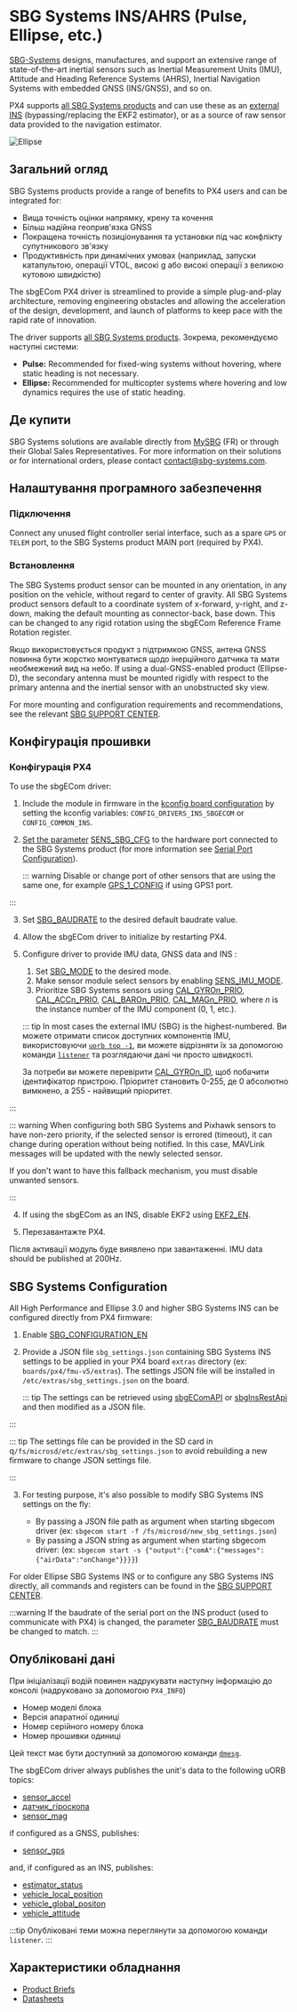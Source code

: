# SBG Systems INS/AHRS (Pulse, Ellipse, etc.)

[SBG-Systems](https://www.sbg-systems.com/) designs, manufactures, and support an extensive range of state-of-the-art inertial sensors such as Inertial Measurement Units (IMU), Attitude and Heading Reference Systems (AHRS), Inertial Navigation Systems with embedded GNSS (INS/GNSS), and so on.

PX4 supports [all SBG Systems products](https://www.sbg-systems.com/products/) and can use these as an [external INS](../sensor/inertial_navigation_systems.md) (bypassing/replacing the EKF2 estimator), or as a source of raw sensor data provided to the navigation estimator.

![Ellipse](../../assets/hardware/sensors/inertial/ellipse-inertial-navigation-system.png)

## Загальний огляд

SBG Systems products provide a range of benefits to PX4 users and can be integrated for:

- Вища точність оцінки напрямку, крену та кочення
- Більш надійна геоприв'язка GNSS
- Покращена точність позиціонування та установки під час конфлікту супутникового зв'язку
- Продуктивність при динамічних умовах (наприклад, запуски катапультою, операції VTOL, високі g або високі операції з великою кутовою швидкістю)

The sbgECom PX4 driver is streamlined to provide a simple plug-and-play architecture, removing engineering obstacles and allowing the acceleration of the design, development, and launch of platforms to keep pace with the rapid rate of innovation.

The driver supports [all SBG Systems products](https://www.sbg-systems.com/products/).
Зокрема, рекомендуємо наступні системи:

- **Pulse:** Recommended for fixed-wing systems without hovering, where static heading is not necessary.
- **Ellipse:** Recommended for multicopter systems where hovering and low dynamics requires the use of static heading.

## Де купити

SBG Systems solutions are available directly from [MySBG](https://my.sbg-systems.com) (FR) or through their Global Sales Representatives. For more information on their solutions or for international orders, please contact contact@sbg-systems.com.

## Налаштування програмного забезпечення

### Підключення

Connect any unused flight controller serial interface, such as a spare `GPS` or `TELEM` port, to the SBG Systems product MAIN port (required by PX4).

### Встановлення

The SBG Systems product sensor can be mounted in any orientation, in any position on the vehicle, without regard to center of gravity.
All SBG Systems product sensors default to a coordinate system of x-forward, y-right, and z-down, making the default mounting as connector-back, base down.
This can be changed to any rigid rotation using the sbgECom Reference Frame Rotation register.

Якщо використовується продукт з підтримкою GNSS, антена GNSS повинна бути жорстко монтуватися щодо інерційного датчика та мати необмежений вид на небо. If using a dual-GNSS-enabled product (Ellipse-D), the secondary antenna must be mounted rigidly with respect to the primary antenna and the inertial sensor with an unobstructed sky view.

For more mounting and configuration requirements and recommendations, see the relevant [SBG SUPPORT CENTER](https://support.sbg-systems.com/sc).

## Конфігурація прошивки

### Конфігурація PX4

To use the sbgECom driver:

1. Include the module in firmware in the [kconfig board configuration](../hardware/porting_guide_config.md#px4-board-configuration-kconfig) by setting the kconfig variables: `CONFIG_DRIVERS_INS_SBGECOM` or `CONFIG_COMMON_INS`.

2. [Set the parameter](../advanced_config/parameters.md) [SENS_SBG_CFG](../advanced_config/parameter_reference.md#SENS_SBG_CFG) to the hardware port connected to the SBG Systems product (for more information see [Serial Port Configuration](../peripherals/serial_configuration.md)).

   ::: warning
   Disable or change port of other sensors that are using the same one, for example [GPS_1_CONFIG](../advanced_config/parameter_reference.md#GPS_1_CONFIG) if using GPS1 port.

:::

3. Set [SBG_BAUDRATE](../advanced_config/parameter_reference.md#SBG_BAUDRATE) to the desired default baudrate value.

4. Allow the sbgECom driver to initialize by restarting PX4.

5. Configure driver to provide IMU data, GNSS data and INS :

   1. Set [SBG_MODE](../advanced_config/parameter_reference.md#SBG_MODE) to the desired mode.
   2. Make sensor module select sensors by enabling [SENS_IMU_MODE](../advanced_config/parameter_reference.md#SENS_IMU_MODE).
   3. Prioritize SBG Systems sensors using [CAL_GYROn_PRIO](../advanced_config/parameter_reference.md#CAL_GYRO0_PRIO), [CAL_ACCn_PRIO](../advanced_config/parameter_reference.md#CAL_ACC0_PRIO), [CAL_BAROn_PRIO](../advanced_config/parameter_reference.md#CAL_BARO0_PRIO), [CAL_MAGn_PRIO](../advanced_config/parameter_reference.md#CAL_MAG0_PRIO), where _n_ is the instance number of the IMU component (0, 1, etc.).

   ::: tip
   In most cases the external IMU (SBG) is the highest-numbered.
   Ви можете отримати список доступних компонентів IMU, використовуючи [`uorb top -1`](../middleware/uorb.md#uorb-top-command), ви можете відрізняти їх за допомогою команди [`listener`](../modules/modules_command.md#listener) та розглядаючи дані чи просто швидкості.

   За потреби ви можете перевірити [CAL_GYROn_ID](../advanced_config/parameter_reference.md#CAL_GYRO0_ID), щоб побачити ідентифікатор пристрою.
   Пріоритет становить 0-255, де 0 абсолютно вимкнено, а 255 - найвищий пріоритет.

:::

   ::: warning
   When configuring both SBG Systems and Pixhawk sensors to have non-zero priority, if the selected sensor is errored (timeout), it can change during operation without being notified.
   In this case, MAVLink messages will be updated with the newly selected sensor.

   If you don't want to have this fallback mechanism, you must disable unwanted sensors.

:::

   4. If using the sbgECom as an INS, disable EKF2 using [EKF2_EN](../advanced_config/parameter_reference.md#EKF2_EN).

6. Перезавантажте PX4.

Після активації модуль буде виявлено при завантаженні.
IMU data should be published at 200Hz.

## SBG Systems Configuration

All High Performance and Ellipse 3.0 and higher SBG Systems INS can be configured directly from PX4 firmware:

1. Enable [SBG_CONFIGURATION_EN](../advanced_config/parameter_reference.md#SBG_CONFIGURATION_EN)

2. Provide a JSON file `sbg_settings.json` containing SBG Systems INS settings to be applied in your PX4 board `extras` directory (ex: `boards/px4/fmu-v5/extras`). The settings JSON file will be installed in `/etc/extras/sbg_settings.json` on the board.

   ::: tip
   The settings can be retrieved using [sbgEComAPI](https://github.com/SBG-Systems/sbgECom/tree/main/tools/sbgEComApi) or [sbgInsRestApi](https://developer.sbg-systems.com/sbgInsRestApi/1.3/#tag/Settings) and then modified as a JSON file.

:::

   ::: tip
   The settings file can be provided in the SD card in q`/fs/microsd/etc/extras/sbg_settings.json` to avoid rebuilding a new firmware to change JSON settings file.

:::

3. For testing purpose, it's also possible to modify SBG Systems INS settings on the fly:

   - By passing a JSON file path as argument when starting sbgecom driver (ex: `sbgecom start -f /fs/microsd/new_sbg_settings.json`)
   - By passing a JSON string as argument when starting sbgecom driver: (ex: `sbgecom start -s {"output":{"comA":{"messages":{"airData":"onChange"}}}}`)

For older Ellipse SBG Systems INS or to configure any SBG Systems INS directly, all commands and registers can be found in the [SBG SUPPORT CENTER](https://support.sbg-systems.com/sc).

:::warning
If the baudrate of the serial port on the INS product (used to communicate with PX4) is changed, the parameter [SBG_BAUDRATE](../advanced_config/parameter_reference.md#SBG_BAUDRATE) must be changed to match.
:::

## Опубліковані дані

При ініціалізації водій повинен надрукувати наступну інформацію до консолі (надруковано за допомогою `PX4_INFO`)

- Номер моделі блока
- Версія апаратної одиниці
- Номер серійного номеру блока
- Номер прошивки одиниці

Цей текст має бути доступний за допомогою команди [`dmesg`](../modules/modules_system.md#dmesg).

The sbgECom driver always publishes the unit's data to the following uORB topics:

- [sensor_accel](../msg_docs/SensorAccel.md)
- [датчик_гіроскопа](../msg_docs/SensorGyro.md)
- [sensor_mag](../msg_docs/SensorMag.md)

if configured as a GNSS, publishes:

- [sensor_gps](../msg_docs/SensorGps.md)

and, if configured as an INS, publishes:

- [estimator_status](../msg_docs/EstimatorStatus.md)
- [vehicle_local_position](../msg_docs/VehicleLocalPosition.md)
- [vehicle_global_positon](../msg_docs/VehicleGlobalPosition.md)
- [vehicle_attitude](../msg_docs/VehicleAttitude.md)

:::tip
Опубліковані теми можна переглянути за допомогою команди `listener`.
:::

## Характеристики обладнання

- [Product Briefs](https://www.sbg-systems.com/products/)
- [Datasheets](https://www.sbg-systems.com/contact/#products)
